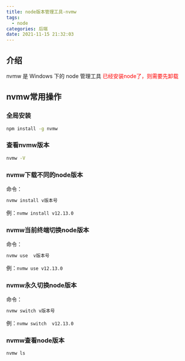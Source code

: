 ```yaml
---
title: node版本管理工具-nvmw
tags:
  - node
categories: 后端
date: 2021-11-15 21:32:03
---
```



## 介绍
nvmw 是 Windows 下的 node 管理工具
<font color='red'>已经安装node了，则需要先卸载</font>

## nvmw常用操作
### 全局安装
``` bash
npm install -g nvmw
```
### 查看nvmw版本
``` bash
nvmw -V
```
### nvmw下载不同的node版本
命令：
``` bash
nvmw install v版本号
```
例：`nvmw install v12.13.0`
### nvmw当前终端切换node版本
命令：
``` bash
nvmw use  v版本号
```
例：`nvmw use v12.13.0`
### nvmw永久切换node版本
命令：
``` bash
nvmw switch v版本号
```
例：`nvmw switch  v12.13.0`
### nvmw查看node版本
``` bash
nvmw ls
```


